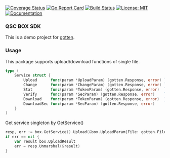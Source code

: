 [![Coverage Status](https://coveralls.io/repos/github/QSCTech/box-sdk-go/badge.svg)](https://coveralls.io/github/QSCTech/box-sdk-go)
[![Go Report Card](https://goreportcard.com/badge/github.com/QSCTech/box-sdk-go)](https://goreportcard.com/report/github.com/QSCTech/box-sdk-go)
[![Build Status](https://travis-ci.org/QSCTech/box-sdk-go.svg?branch=master)](https://travis-ci.org/QSCTech/box-sdk-go)
[![License: MIT](https://img.shields.io/badge/License-MIT-yellow.svg)](https://github.com/QSCTech/box-sdk-go/blob/master/LICENSE)
[![Documentation](https://godoc.org/github.com/QSCTech/box-sdk-go?status.svg)](https://godoc.org/github.com/QSCTech/box-sdk-go)

### QSC BOX SDK

This is a demo project for [gotten](https://github.com/Hexilee/gotten).

### Usage

This package supports upload/download functions of single file.

```go
type (
	Service struct {
		Upload      func(param *UploadParam) (gotten.Response, error) `method:"POST" path:"add_item"`
		Change      func(param *ChangeParam) (gotten.Response, error) `method:"POST" path:"change_item"`
		Stat        func(param *TokenParam) (gotten.Response, error)  `path:"issec/{token}"`              // resp: YES / NO<SP>
		Verify      func(param *SecParam) (gotten.Response, error)    `path:"verify/{token}/{sec_token}"` // resp: Y / N
		Download    func(param *TokenParam) (gotten.Response, error)  `path:"get/{token}"`
		DownloadSec func(param *SecParam) (gotten.Response, error)    `path:"get/{token}/{sec_token}"` // fail: html, no Content-Disposition
	}
)
```

Get service singleton by GetService()

```go
resp, err := box.GetService().Upload(&box.UploadParam{File: gotten.FilePath("testAssets/avatar.jpg")})
if err == nil {
    var result box.UploadResult
    err = resp.Unmarshal(&result)	
}
```

